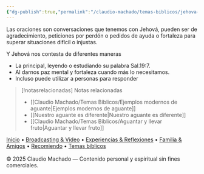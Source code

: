 ```yaml
---
{"dg-publish":true,"permalink":"/claudio-machado/temas-biblicos/jehova-contesta-las-oraciones/","title":"Jehová contesta las oraciones","tags":["orar","Oración","aguante","Aguantar"]}
---
```


Las oraciones son conversaciones que tenemos con Jehová, pueden ser de agradecimiento, peticiones por perdón o pedidos de ayuda o fortaleza para superar situaciones difícil o injustas.

Y Jehová nos contesta de diferentes maneras 
- La principal, leyendo o estudiando su palabra Sal.19:7.
- Al darnos paz mental  y fortaleza cuando más lo necesitamos. 
- Incluso puede utilizar a personas para responder 



> [!notasrelacionadas] Notas relacionadas
> - [[Claudio Machado/Temas Bíblicos/Ejemplos modernos de aguante\|Ejemplos modernos de aguante]]
> - [[Nuestro aguante es diferente\|Nuestro aguante es diferente]]
> - [[Claudio Machado/Temas Bíblicos/Aguantar y llevar fruto\|Aguantar y llevar fruto]]

<div class="pie-simple">
  <a href="https://mis-apuntes-psi.vercel.app/">Inicio</a> •
  <a href="https://mis-apuntes-psi.vercel.app/claudio-machado/brodcasting-and-videos/principial-brodcasting-and-video/">Broadcasting & Video</a> •
  <a href="https://mis-apuntes-psi.vercel.app/claudio-machado/experiencias-and-reflexiones/experiencias-and-reflexiones/">Experiencias & Reflexiones</a> •
  <a href="https://mis-apuntes-psi.vercel.app/claudio-machado/familia-and-amigos/familia-and-amigos/">Familia & Amigos</a> •
  <a href="https://mis-apuntes-psi.vercel.app/claudio-machado/recomendaciones/recomiendo/">Recomiendo</a> •
  <a href="https://mis-apuntes-psi.vercel.app/claudio-machado/temas-biblicos/temas-biblicos/">Temas bíblicos</a>
  <br><br>
  <span class="legal">© 2025 Claudio Machado — Contenido personal y espiritual sin fines comerciales.</span>
</div>